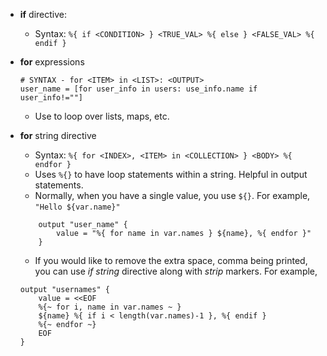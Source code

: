- **if** directive:
    - Syntax: `%{ if <CONDITION> } <TRUE_VAL> %{ else } <FALSE_VAL> %{ endif }`

- **for** expressions
    ```hcl
    # SYNTAX - for <ITEM> in <LIST>: <OUTPUT>
    user_name = [for user_info in users: use_info.name if user_info!=""]
    ```
    - Use to loop over lists, maps, etc.
- **for** string directive
    - Syntax: `%{ for <INDEX>, <ITEM> in <COLLECTION> } <BODY> %{ endfor }` 
    - Uses `%{}` to have loop statements within a string. Helpful in output statements.
    - Normally, when you have a single value, you use `${}`. For example, `"Hello ${var.name}"`
    ```hcl
        output "user_name" {
            value = "%{ for name in var.names } ${name}, %{ endfor }"
        }
    ```
    - If you would like to remove the extra space, comma being printed, you can use _if string_ directive along with _strip_ markers. For example,
    ```hcl
    output "usernames" {
        value = <<EOF
        %{~ for i, name in var.names ~ }
        ${name} %{ if i < length(var.names)-1 }, %{ endif }
        %{~ endfor ~}
        EOF
    }
    ```